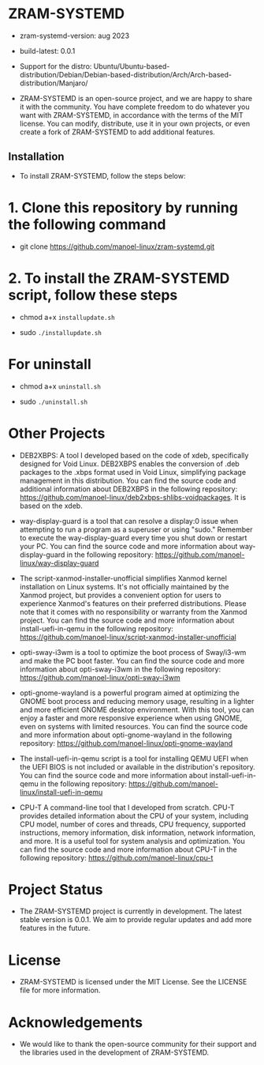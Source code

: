 # ZRAM-SYSTEMD

- zram-systemd-version: aug 2023

- build-latest: 0.0.1

- Support for the distro: Ubuntu/Ubuntu-based-distribution/Debian/Debian-based-distribution/Arch/Arch-based-distribution/Manjaro/

- ZRAM-SYSTEMD is an open-source project, and we are happy to share it with the community. You have complete freedom to do whatever you want with ZRAM-SYSTEMD, in accordance with the terms of the MIT license. You can modify, distribute, use it in your own projects, or even create a fork of ZRAM-SYSTEMD to add additional features.

## Installation

- To install ZRAM-SYSTEMD, follow the steps below:

# 1. Clone this repository by running the following command

- git clone https://github.com/manoel-linux/zram-systemd.git

# 2. To install the ZRAM-SYSTEMD script, follow these steps

- chmod a+x `installupdate.sh`

- sudo `./installupdate.sh`

# For uninstall

- chmod a+x `uninstall.sh`

- sudo `./uninstall.sh`

# Other Projects

- DEB2XBPS: A tool I developed based on the code of xdeb, specifically designed for Void Linux. DEB2XBPS enables the conversion of .deb packages to the .xbps   format used in Void Linux, simplifying package management in this distribution. You can find the source code and additional information about DEB2XBPS in the  following repository: https://github.com/manoel-linux/deb2xbps-shlibs-voidpackages. It is based on the xdeb.

- way-display-guard is a tool that can resolve a display:0 issue when attempting to run a program as a superuser or using "sudo." Remember to execute the way-display-guard every time you shut down or restart your PC. You can find the source code and more information about way-display-guard in the following repository: https://github.com/manoel-linux/way-display-guard

- The script-xanmod-installer-unofficial simplifies Xanmod kernel installation on Linux systems. It's not officially maintained by the Xanmod project, but provides a convenient option for users to experience Xanmod's features on their preferred distributions. Please note that it comes with no responsibility or warranty from the Xanmod project. You can find the source code and more information about install-uefi-in-qemu in the following repository: https://github.com/manoel-linux/script-xanmod-installer-unofficial

- opti-sway-i3wm is a tool to optimize the boot process of Sway/i3-wm and make the PC boot faster. You can find the source code and more information about opti-sway-i3wm in the following repository: https://github.com/manoel-linux/opti-sway-i3wm

- opti-gnome-wayland is a powerful program aimed at optimizing the GNOME boot process and reducing memory usage, resulting in a lighter and more efficient GNOME  desktop environment. With this tool, you can enjoy a faster and more responsive experience when using GNOME, even on systems with limited resources. You can find the source code and more information about opti-gnome-wayland in the following repository: https://github.com/manoel-linux/opti-gnome-wayland

- The install-uefi-in-qemu script is a tool for installing QEMU UEFI when the UEFI BIOS is not included or available in the distribution's repository. You can find the source code and more information about install-uefi-in-qemu in the following repository: https://github.com/manoel-linux/install-uefi-in-qemu

- CPU-T A command-line tool that I developed from scratch. CPU-T provides detailed information about the CPU of your system, including CPU model, number of cores and threads, CPU frequency, supported instructions, memory information, disk information, network information, and more. It is a useful tool for system analysis and optimization. You can find the source code and more information about CPU-T in the following repository: https://github.com/manoel-linux/cpu-t

# Project Status

- The ZRAM-SYSTEMD project is currently in development. The latest stable version is 0.0.1. We aim to provide regular updates and add more features in the future.

# License

- ZRAM-SYSTEMD is licensed under the MIT License. See the LICENSE file for more information.

# Acknowledgements

- We would like to thank the open-source community for their support and the libraries used in the development of ZRAM-SYSTEMD.
